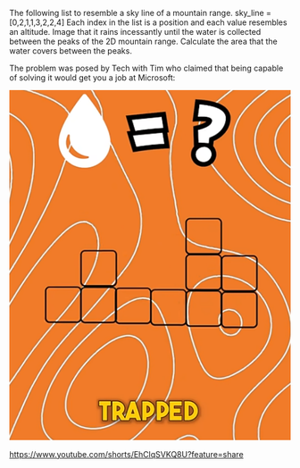 The following list to resemble a sky line of a mountain range. sky_line = [0,2,1,1,3,2,2,4]
Each index in the list is a position and each value resembles an altitude. Image that it rains incessantly until the water is collected between the peaks of the 2D mountain range. Calculate the area that the water covers between the peaks.

The problem was posed by Tech with Tim who claimed that being capable of solving it would get you a job at Microsoft:

![alt text](image.png)

https://www.youtube.com/shorts/EhClqSVKQ8U?feature=share